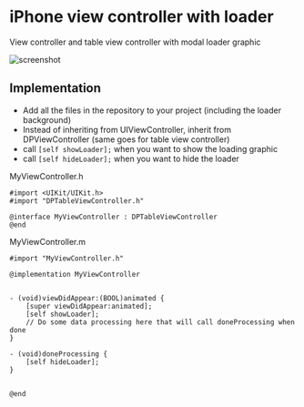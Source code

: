 iPhone view controller with loader
==================================

View controller and table view controller with modal loader graphic

![screenshot](https://raw.github.com/jonashagstedt/iPhone-view-controller-with-loader/master/screenshot.png)

Implementation
----
* Add all the files in the repository to your project (including the loader background)
* Instead of inheriting from UIViewController, inherit from DPViewController (same goes for table view controller)
* call ```[self showLoader];``` when you want to show the loading graphic 
* call ```[self hideLoader];``` when you want to hide the loader

	
MyViewController.h
```
#import <UIKit/UIKit.h>
#import "DPTableViewController.h"

@interface MyViewController : DPTableViewController
@end
```

MyViewController.m
```
#import "MyViewController.h"

@implementation MyViewController


- (void)viewDidAppear:(BOOL)animated {
    [super viewDidAppear:animated];
    [self showLoader];
    // Do some data processing here that will call doneProcessing when done
}

- (void)doneProcessing {
    [self hideLoader];
}


@end
```
